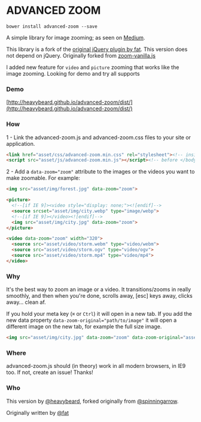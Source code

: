 # ADVANCED ZOOM

```shell
bower install advanced-zoom --save
```

A simple library for image zooming; as seen on
[Medium](https://medium.com/designing-medium/image-zoom-on-medium-24d146fc0c20).

This library is a fork of the [original jQuery plugin by
fat](https://github.com/fat/zoom.js). This version does not depend on jQuery.
Originally forked from [zoom-vanilla.js](https://github.com/spinningarrow/zoom-vanilla.js)

I added new feature for `video` and `picture` zooming that works like the image zooming.
Looking for demo and try all supports

### Demo
[http://heavybeard.github.io/advanced-zoom/dist/](http://heavybeard.github.io/advanced-zoom/dist/)

### How

1 - Link the advanced-zoom.js and advanced-zoom.css files to your site or application.

```html
<link href="asset/css/advanced-zoom.min.css" rel="stylesheet"><!-- inside <head> -->
<script src="asset/js/advanced-zoom.min.js"></script><!-- before </body> -->
```

2 - Add a `data-zoom="zoom"` attribute to the images or the videos you want to make zoomable. For example:

```html
<img src="asset/img/forest.jpg" data-zoom="zoom">
```

```html
<picture>
  <!--[if IE 9]><video style="display: none;"><![endif]-->
  <source srcset="asset/img/city.webp" type="image/webp">
  <!--[if IE 9]></video><![endif]-->
  <img src="asset/img/city.jpg" data-zoom="zoom">
</picture>
```

```html
<video data-zoom="zoom" width="320">
  <source src="asset/video/storm.webm" type="video/webm">
  <source src="asset/video/storm.ogv" type="video/ogv">
  <source src="asset/video/storm.mp4" type="video/mp4">
</video>
```

### Why

It's the best way to zoom an image or a video. It transitions/zooms in really smoothly, and then when you're done, scrolls away, [esc] keys away, clicks away… clean af.

If you hold your meta key (`⌘` or `Ctrl`) it will open in a new tab.
If you add the new data property `data-zoom-original="path/to/image"` it will open a different image on the new tab, for example the full size image.

```html
<img src="asset/img/city.jpg" data-zoom="zoom" data-zoom-original="asset/img/city.jpg">
```

### Where

advanced-zoom.js should (in theory) work in all modern browsers, in IE9 too. If not, create an issue! Thanks!

### Who

This version by [@heavybeard][], forked originally from [@spinningarrow](https://github.com/spinningarrow/zoom-vanilla.js).

Originally written by <a href="//twitter.com/fat">@fat</a>

[@heavybeard]: https://github.com/heavybeard

